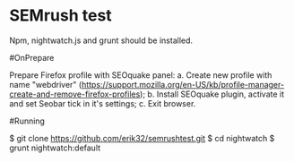 # SEMrush test

Npm, nightwatch.js and grunt should be installed.



#OnPrepare

Prepare Firefox profile with SEOquake panel:
a. Create new profile with name "webdriver" (https://support.mozilla.org/en-US/kb/profile-manager-create-and-remove-firefox-profiles);
b. Install SEOquake plugin, activate it and set Seobar tick in it's settings;
c. Exit browser.

#Running

$ git clone https://github.com/erik32/semrushtest.git
$ cd nightwatch
$ grunt nightwatch:default
